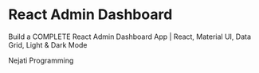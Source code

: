 # React Admin Dashboard

Build a COMPLETE React Admin Dashboard App | React, Material UI, Data Grid, Light & Dark Mode

Nejati Programming

